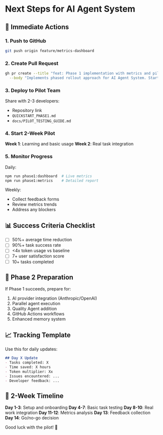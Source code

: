 # Next Steps for AI Agent System

## 🚀 Immediate Actions

### 1. Push to GitHub
```bash
git push origin feature/metrics-dashboard
```

### 2. Create Pull Request
```bash
gh pr create --title "feat: Phase 1 implementation with metrics and pilot framework" \
  --body "Implements phased rollout approach for AI Agent System. Starts with 2 simplified agents to prove value before scaling. Includes comprehensive metrics tracking and pilot testing framework."
```

### 3. Deploy to Pilot Team

Share with 2-3 developers:
- Repository link
- `QUICKSTART_PHASE1.md` 
- `docs/PILOT_TESTING_GUIDE.md`

### 4. Start 2-Week Pilot

**Week 1**: Learning and basic usage
**Week 2**: Real task integration

### 5. Monitor Progress

Daily:
```bash
npm run phase1:dashboard  # Live metrics
npm run phase1:metrics    # Detailed report
```

Weekly:
- Collect feedback forms
- Review metrics trends
- Address any blockers

## 📊 Success Criteria Checklist

- [ ] 50%+ average time reduction
- [ ] 90%+ task success rate  
- [ ] <4x token usage vs baseline
- [ ] 7+ user satisfaction score
- [ ] 10+ tasks completed

## 🔄 Phase 2 Preparation

If Phase 1 succeeds, prepare for:
1. AI provider integration (Anthropic/OpenAI)
2. Parallel agent execution
3. Quality Agent addition
4. GitHub Actions workflows
5. Enhanced memory system

## 📈 Tracking Template

Use this for daily updates:

```markdown
## Day X Update
- Tasks completed: X
- Time saved: X hours
- Token multiplier: Xx
- Issues encountered: ...
- Developer feedback: ...
```

## 🎯 2-Week Timeline

**Day 1-3**: Setup and onboarding
**Day 4-7**: Basic task testing
**Day 8-10**: Real work integration
**Day 11-12**: Metrics analysis
**Day 13**: Feedback collection
**Day 14**: Go/no-go decision

Good luck with the pilot! 🚀
